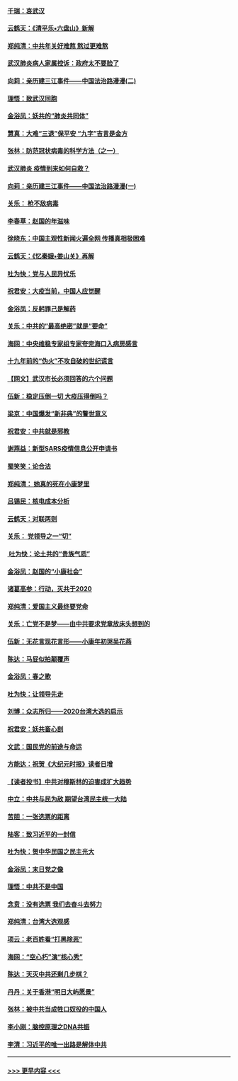 #### [千瑞：哀武汉](../pages/nsc993/n11833647.md?t=01310931) 
#### [云鹤天：《清平乐▪六盘山》新解](../pages/nsc993/n11833611.md?t=01310931) 
#### [郑纯清：中共年关好难熬 熬过更难熬](../pages/nsc993/n11833489.md?t=01310931) 
#### [武汉肺炎病人家属控诉：政府太不要脸了](../pages/nsc993/n11833205.md?t=01310931) 
#### [向莉：亲历建三江事件——中国法治路漫漫(二)](../pages/nsc993/n11829102.md?t=01310931) 
#### [理悟：致武汉同胞](../pages/nsc993/n11831522.md?t=01310931) 
#### [金浴凤：妖共的“肺炎共同体”](../pages/nsc993/n11829448.md?t=01310931) 
#### [慧真：大难“三退”保平安 “九字”吉言是金方](../pages/nsc993/n11829501.md?t=01310931) 
#### [张林：防范冠状病毒的科学方法（之一）](../pages/nsc993/n11828618.md?t=01310931) 
#### [武汉肺炎 疫情到来如何自救？](../pages/nsc993/n11827632.md?t=01310931) 
#### [向莉：亲历建三江事件——中国法治路漫漫(一)](../pages/nsc993/n11827190.md?t=01310931) 
#### [关乐： 枪不敌病毒](../pages/nsc993/n11826746.md?t=01310931) 
#### [李春草：赵国的年滋味](../pages/nsc993/n11826321.md?t=01310931) 
#### [徐晓东：中国主观性新闻火遍全网 传播真相极困难](../pages/nsc993/n11826508.md?t=01310931) 
#### [云鹤天：《忆秦娥▪娄山关》再解](../pages/nsc993/n11824682.md?t=01310931) 
#### [吐为快：党与人民异忧乐](../pages/nsc993/n11824660.md?t=01310931) 
#### [祝君安：大疫当前，中国人应觉醒](../pages/nsc993/n11821946.md?t=01310931) 
#### [金浴凤：反躬罪己是解药](../pages/nsc993/n11820280.md?t=01310931) 
#### [关乐：中共的“最高绝密”就是“要命”](../pages/nsc993/n11816946.md?t=01310931) 
#### [海网：中央维稳专家组专家夸完海口入病房感言](../pages/nsc993/n11815138.md?t=01310931) 
#### [十九年前的“伪火”不攻自破的世纪谎言](../pages/nsc993/n11813238.md?t=01310931) 
#### [【网文】武汉市长必须回答的六个问题](../pages/nsc993/n11813848.md?t=01310931) 
#### [伍新：稳定压倒一切 大疫压得倒吗？](../pages/nsc993/n11812634.md?t=01310931) 
#### [梁京：中国爆发“新非典”的警世意义](../pages/nsc993/n11812554.md?t=01310931) 
#### [祝君安：中共就是邪教](../pages/nsc993/n11812431.md?t=01310931) 
#### [谢燕益：新型SARS疫情信息公开申请书](../pages/nsc993/n11808840.md?t=01310931) 
#### [蜀笑笑：论合法](../pages/nsc993/n11808064.md?t=01310931) 
#### [郑纯清： 她真的死在小康梦里](../pages/nsc993/n11806623.md?t=01310931) 
#### [吕锡民：核电成本分析](../pages/nsc993/n11806284.md?t=01310931) 
#### [云鹤天：对联两则](../pages/nsc993/n11805957.md?t=01310931) 
#### [关乐： 党领导之一“切”](../pages/nsc993/n11804505.md?t=01310931) 
#### [ 吐为快：论土共的“贵族气质”](../pages/nsc993/n11804490.md?t=01310931) 
#### [金浴凤：赵国的“小康社会”](../pages/nsc993/n11804452.md?t=01310931) 
#### [诸葛高参：行动，灭共于2020](../pages/nsc993/n11804120.md?t=01310931) 
#### [郑纯清：爱国主义最终要党命](../pages/nsc993/n11802197.md?t=01310931) 
#### [关乐：亡党不是梦——由中共要求党章放床头想到的](../pages/nsc993/n11802156.md?t=01310931) 
#### [伍新：无花言现花言形——小康年初哭吴花燕](../pages/nsc993/n11800044.md?t=01310931) 
#### [陈达：马屁似拍颠覆声](../pages/nsc993/n11800010.md?t=01310931) 
#### [金浴凤：春之歌](../pages/nsc993/n11797687.md?t=01310931) 
#### [吐为快：让领导先走](../pages/nsc993/n11797512.md?t=01310931) 
#### [刘博：众志所归——2020台湾大选的启示](../pages/nsc993/n11796878.md?t=01310931) 
#### [祝君安：妖共畜心剖](../pages/nsc993/n11794273.md?t=01310931) 
#### [文武：国民党的前途与命运](../pages/nsc993/n11794198.md?t=01310931) 
#### [方能达：祝贺《大纪元时报》读者日增](../pages/nsc993/n11793807.md?t=01310931) 
#### [【读者投书】中共对穆斯林的迫害成扩大趋势](../pages/nsc993/n11791371.md?t=01310931) 
#### [中立：中共与民为敌 期望台湾民主统一大陆](../pages/nsc993/n11790392.md?t=01310931) 
#### [苦胆：一张选票的距离](../pages/nsc993/n11788914.md?t=01310931) 
#### [陆客：致习近平的一封信](../pages/nsc993/n11788867.md?t=01310931) 
#### [吐为快：贺中华民国之民主光大](../pages/nsc993/n11788618.md?t=01310931) 
#### [金浴凤：末日党之像](../pages/nsc993/n11787475.md?t=01310931) 
#### [理悟：中共不是中国](../pages/nsc993/n11787463.md?t=01310931) 
#### [念贲：没有选票  我们去奋斗去努力](../pages/nsc993/n11787398.md?t=01310931) 
#### [郑纯清：台湾大选观感](../pages/nsc993/n11786210.md?t=01310931) 
#### [项云：老百姓看“打黑除恶”](../pages/nsc993/n11785398.md?t=01310931) 
#### [海网：“空心朽”演“核心秀”](../pages/nsc993/n11783874.md?t=01310931) 
#### [陈达：天灭中共还剩几步棋？](../pages/nsc993/n11783719.md?t=01310931) 
#### [丹丹：关于香港“明日大屿愿景”](../pages/nsc993/n11783273.md?t=01310931) 
#### [张林：被中共当成牲口奴役的中国人](../pages/nsc993/n11782397.md?t=01310931) 
#### [李小刚：脑控原理之DNA共振](../pages/nsc993/n11780962.md?t=01310931) 
#### [李清：习近平的唯一出路是解体中共](../pages/nsc993/n11780866.md?t=01310931) 

----
#### [ >>> 更早内容 <<< ](../indexes/nsc993-earlier.md)

